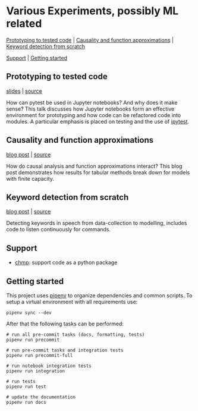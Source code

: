 # Various Experiments, possibly ML related

[Prototyping to tested code](#prototyping-to-tested-code)
| [Causality and function approximations](#causality-and-function-approximations)
| [Keyword detection from scratch](#keyword-detection-from-scratch)

[Support](#support)
| [Getting started](#getting-started)

## Prototyping to tested code

[slides](https://htmlpreview.github.io/?https://github.com/chmp/misc-exp/blob/master/20181026-TestingInJupyter/resources/IPyTestIntro.slides.html#/) |
[source](./20181026-TestingInJupyter)

How can pytest be used in Jupyter notebooks? And why does it make sense? This
talk discusses how Jupyter notebooks form an effective environment for
prototyping and how code can be refactored code into modules. A particular
emphasis is placed on testing and the use of
[ipytest](https://github.com/chmp/ipytest).

## Causality and function approximations

[blog post](https://cprohm.de/article/causality-and-function-approximations.html) |
[source](./20180107-Causality)

How do causal analysis and function approximations interact? This blog post
demonstrates how results for tabular methods break down for models with finite
capacity.

## Keyword detection from scratch

[blog post](http://cprohm.de/article/keyword-detection-from-scratch.html) |
[source](./20170813-KeywordDetection)

Detecting keywords in speech from data-collection to modelling, includes code
to listen continuously for commands.

## Support

- [chmp](./chmp): support code as a python package

## Getting started

This project uses [pipenv](https://docs.pipenv.org/) to organize dependencies
and common scripts. To setup a virtual environment with all requirements use:

    pipenv sync --dev

After that the following tasks can be performed:

    # run all pre-commit tasks (docs, formatting, tests)
    pipenv run precommit

    # run pre-commit tasks and integration tests
    pipenv run precommit-full

    # run notebook integration tests
    pipenv run integration

    # run tests
    pipenv run test

    # update the documentation
    pipenv run docs
